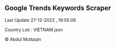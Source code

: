 

## Google Trends Keywords Scraper 
 
Last Update 27-12-2022 , 19:55:06

Country List :
VIETNAM.json



© Abdul Muttaqin 
